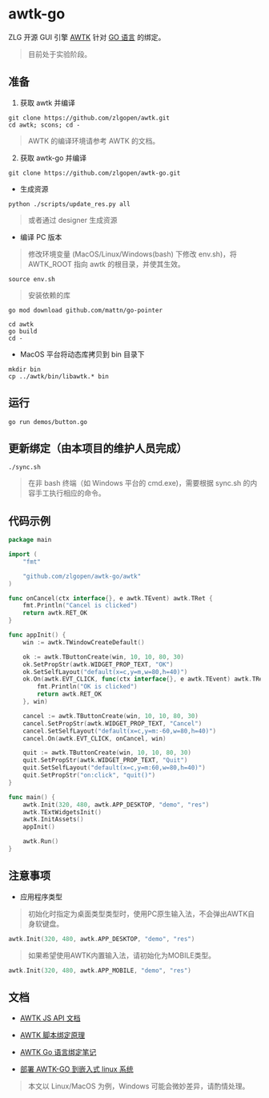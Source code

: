 # awtk-go

ZLG 开源 GUI 引擎 [AWTK](https://github.com/zlgopen/awtk) 针对 [GO 语言](https://golang.org/) 的绑定。

> 目前处于实验阶段。

## 准备

1. 获取 awtk 并编译

```
git clone https://github.com/zlgopen/awtk.git
cd awtk; scons; cd -
```

> AWTK 的编译环境请参考 AWTK 的文档。

2. 获取 awtk-go 并编译

```
git clone https://github.com/zlgopen/awtk-go.git
```

* 生成资源

```
python ./scripts/update_res.py all
```

> 或者通过 designer 生成资源

* 编译 PC 版本

> 修改环境变量 (MacOS/Linux/Windows(bash) 下修改 env.sh)，将 AWTK_ROOT 指向 awtk 的根目录，并使其生效。

```
source env.sh
```

> 安装依赖的库

```
go mod download github.com/mattn/go-pointer
```

```
cd awtk 
go build
cd -
```

* MacOS 平台将动态库拷贝到 bin 目录下

```
mkdir bin
cp ../awtk/bin/libawtk.* bin
```

## 运行

```
go run demos/button.go
```

## 更新绑定（由本项目的维护人员完成）

```
./sync.sh
```

> 在非 bash 终端（如 Windows 平台的 cmd.exe)，需要根据 sync.sh 的内容手工执行相应的命令。

## 代码示例

```go
package main

import (
	"fmt"

	"github.com/zlgopen/awtk-go/awtk"
)

func onCancel(ctx interface{}, e awtk.TEvent) awtk.TRet {
	fmt.Println("Cancel is clicked")
	return awtk.RET_OK
}

func appInit() {
	win := awtk.TWindowCreateDefault()

	ok := awtk.TButtonCreate(win, 10, 10, 80, 30)
	ok.SetPropStr(awtk.WIDGET_PROP_TEXT, "OK")
	ok.SetSelfLayout("default(x=c,y=m,w=80,h=40)")
	ok.On(awtk.EVT_CLICK, func(ctx interface{}, e awtk.TEvent) awtk.TRet {
		fmt.Println("OK is clicked")
		return awtk.RET_OK
	}, win)

	cancel := awtk.TButtonCreate(win, 10, 10, 80, 30)
	cancel.SetPropStr(awtk.WIDGET_PROP_TEXT, "Cancel")
	cancel.SetSelfLayout("default(x=c,y=m:-60,w=80,h=40)")
	cancel.On(awtk.EVT_CLICK, onCancel, win)

	quit := awtk.TButtonCreate(win, 10, 10, 80, 30)
	quit.SetPropStr(awtk.WIDGET_PROP_TEXT, "Quit")
	quit.SetSelfLayout("default(x=c,y=m:60,w=80,h=40)")
	quit.SetPropStr("on:click", "quit()")
}

func main() {
	awtk.Init(320, 480, awtk.APP_DESKTOP, "demo", "res")
	awtk.TExtWidgetsInit()
	awtk.InitAssets()
	appInit()

	awtk.Run()
}
```

## 注意事项

* 应用程序类型

> 初始化时指定为桌面类型类型时，使用PC原生输入法，不会弹出AWTK自身软键盘。

```go
awtk.Init(320, 480, awtk.APP_DESKTOP, "demo", "res")
```

> 如果希望使用AWTK内置输入法，请初始化为MOBILE类型。

```go
awtk.Init(320, 480, awtk.APP_MOBILE, "demo", "res")
```

## 文档

* [AWTK JS API 文档](https://github.com/zlgopen/awtk-binding/tree/master/docs/js)

* [AWTK 脚本绑定原理](https://github.com/zlgopen/awtk/blob/master/docs/script_binding.md)

* [AWTK Go 语言绑定笔记](docs/awtk_go.md)

* [部署 AWTK-GO 到嵌入式 linux 系统](docs/arm-linux.md)

> 本文以 Linux/MacOS 为例，Windows 可能会微妙差异，请酌情处理。

